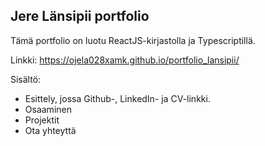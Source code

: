 ## Jere Länsipii portfolio

Tämä portfolio on luotu ReactJS-kirjastolla ja Typescriptillä.

Linkki: https://ojela028xamk.github.io/portfolio_lansipii/

Sisältö:

- Esittely, jossa Github-, LinkedIn- ja CV-linkki.
- Osaaminen
- Projektit
- Ota yhteyttä
